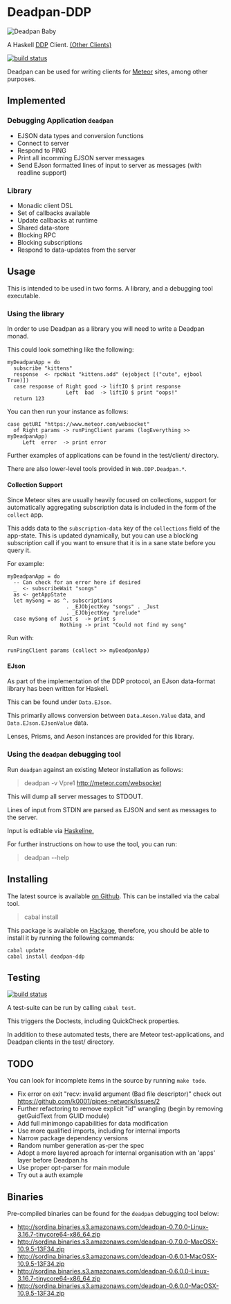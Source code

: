 # Deadpan-DDP

![Deadpan Baby](http://i.imgur.com/Nc5mA2j.png)

A Haskell
[DDP](https://github.com/meteor/meteor/blob/devel/packages/ddp/DDP.md)
Client. [(Other Clients)](http://www.meteorpedia.com/read/DDP_Clients)

[![build status](https://api.travis-ci.org/sordina/Deadpan-DDP.svg)](https://travis-ci.org/sordina/Deadpan-DDP)

Deadpan can be used for writing clients for [Meteor](https://www.meteor.com/) sites, among other purposes.

## Implemented

### Debugging Application `deadpan`

* EJSON data types and conversion functions
* Connect to server
* Respond to PING
* Print all incomming EJSON server messages
* Send EJson formatted lines of input to server as messages (with readline support)

### Library

* Monadic client DSL
* Set of callbacks available
* Update callbacks at runtime
* Shared data-store
* Blocking RPC
* Blocking subscriptions
* Respond to data-updates from the server


## Usage

This is intended to be used in two forms. A library, and a debugging tool executable.

### Using the library

In order to use Deadpan as a library you will need to write a Deadpan monad.

This could look something like the following:

    myDeadpanApp = do
      subscribe "kittens"
      response  <- rpcWait "kittens.add" (ejobject [("cute", ejbool True)])
      case response of Right good -> liftIO $ print response
                       Left  bad  -> liftIO $ print "oops!"
      return 123

You can then run your instance as follows:

    case getURI "https://www.meteor.com/websocket"
      of Right params -> runPingClient params (logEverything >> myDeadpanApp)
         Left  error  -> print error

Further examples of applications can be found in the test/client/ directory.

There are also lower-level tools provided in `Web.DDP.Deadpan.*`.

#### Collection Support

Since Meteor sites are usually heavily focused on collections,
support for automatically aggregating subscription data is
included in the form of the `collect` app.

This adds data to the `subscription-data` key of the `collections` field of the
app-state. This is updated dynamically, but you can use a blocking subscription
call if you want to ensure that it is in a sane state before you query it.

For example:

    myDeadpanApp = do
      -- Can check for an error here if desired
      _  <- subscribeWait "songs"
      as <- getAppState
      let mySong = as ^. subscriptions
                       . _EJObjectKey "songs" . _Just
                       . _EJObjectKey "prelude"
      case mySong of Just s  -> print s
                     Nothing -> print "Could not find my song"

Run with:

    runPingClient params (collect >> myDeadpanApp)


#### EJson

As part of the implementation of the DDP protocol, an EJson data-format
library has been written for Haskell.

This can be found under `Data.EJson`.

This primarily allows conversion between `Data.Aeson.Value` data,
and `Data.EJson.EJsonValue` data.

Lenses, Prisms, and Aeson instances are provided for this library.


### Using the `deadpan` debugging tool

Run `deadpan` against an existing Meteor installation as follows:

> deadpan -v Vpre1 http://meteor.com/websocket

This will dump all server messages to STDOUT.

Lines of input from STDIN are parsed as EJSON and sent as messages to the server.

Input is editable via [Haskeline.](http://hackage.haskell.org/package/haskeline)

For further instructions on how to use the tool, you can run:

> deadpan --help


## Installing

The latest source is available [on Github](https://github.com/sordina/Deadpan-DDP).
This can be installed via the cabal tool.

> cabal install

This package is available on [Hackage](http://hackage.haskell.org/package/Deadpan-DDP),
therefore, you should be able to install it by running the following commands:

    cabal update
    cabal install deadpan-ddp


## Testing

[![build status](https://api.travis-ci.org/sordina/Deadpan-DDP.svg)](https://travis-ci.org/sordina/Deadpan-DDP)

A test-suite can be run by calling `cabal test`.

This triggers the Doctests, including QuickCheck properties.

In addition to these automated tests, there are Meteor test-applications, and Deadpan
clients in the test/ directory.


## TODO

You can look for incomplete items in the source by running `make todo`.

* Fix error on exit "recv: invalid argument (Bad file descriptor)" check out <https://github.com/k0001/pipes-network/issues/2>
* Further refactoring to remove explicit "id" wrangling (begin by removing getGuidText from GUID module)
* Add full minimongo capabilities for data modification
* Use more qualified imports, including for internal imports
* Narrow package dependency versions
* Random number generation as-per the spec
* Adopt a more layered aproach for internal organisation with an 'apps' layer before Deadpan.hs
* Use proper opt-parser for main module
* Try out a auth example


## Binaries

Pre-compiled binaries can be found for the `deadpan` debugging tool below:
* <http://sordina.binaries.s3.amazonaws.com/deadpan-0.7.0.0-Linux-3.16.7-tinycore64-x86_64.zip>
* <http://sordina.binaries.s3.amazonaws.com/deadpan-0.7.0.0-MacOSX-10.9.5-13F34.zip>
* <http://sordina.binaries.s3.amazonaws.com/deadpan-0.6.0.1-MacOSX-10.9.5-13F34.zip>
* <http://sordina.binaries.s3.amazonaws.com/deadpan-0.6.0.0-Linux-3.16.7-tinycore64-x86_64.zip>
* <http://sordina.binaries.s3.amazonaws.com/deadpan-0.6.0.0-MacOSX-10.9.5-13F34.zip>
